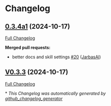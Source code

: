# Changelog

## [0.3.4a1](https://github.com/OpenVoiceOS/ovos-skill-application-launcher/tree/0.3.4a1) (2024-10-17)

[Full Changelog](https://github.com/OpenVoiceOS/ovos-skill-application-launcher/compare/V0.3.3...0.3.4a1)

**Merged pull requests:**

- better docs and skill settings [\#20](https://github.com/OpenVoiceOS/ovos-skill-application-launcher/pull/20) ([JarbasAl](https://github.com/JarbasAl))

## [V0.3.3](https://github.com/OpenVoiceOS/ovos-skill-application-launcher/tree/V0.3.3) (2024-10-17)

[Full Changelog](https://github.com/OpenVoiceOS/ovos-skill-application-launcher/compare/0.3.3...V0.3.3)



\* *This Changelog was automatically generated by [github_changelog_generator](https://github.com/github-changelog-generator/github-changelog-generator)*
